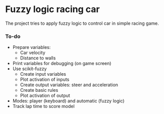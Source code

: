 
# Fuzzy logic racing car

The project tries to apply fuzzy logic to control car in simple racing game.



### To-do

+ Prepare variables:
	+ Car velocity
	+ Distance to walls
+ Print variables for debugging (on game screen)
+ Use scikit-fuzzy
	+ Create input variables
	+ Plot activation of inputs
	+ Create output variables: steer and acceleration
	+ Create basic rules
	+ Plot activation of output
+ Modes: player (keyboard) and automatic (fuzzy logic)
+ Track lap time to score model
